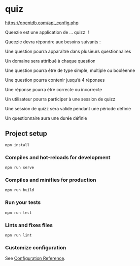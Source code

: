 # quiz

https://opentdb.com/api_config.php

Queezie est une application de … quizz  !

Queezie devra répondre aux besoins suivants :​

Une question pourra apparaître dans plusieurs questionnaires​

Un domaine sera attribué à chaque question​

Une question pourra être de type simple, multiple ou booléenne​

Une question pourra contenir jusqu’à 4 réponses​

Une réponse pourra être correcte ou incorrecte​

Un utilisateur pourra participer à une session de quizz​

Une session de quizz sera valide pendant une période définie​

Un questionnaire aura une durée définie
## Project setup
```
npm install
```

### Compiles and hot-reloads for development
```
npm run serve
```

### Compiles and minifies for production
```
npm run build
```

### Run your tests
```
npm run test
```

### Lints and fixes files
```
npm run lint
```

### Customize configuration
See [Configuration Reference](https://cli.vuejs.org/config/).
